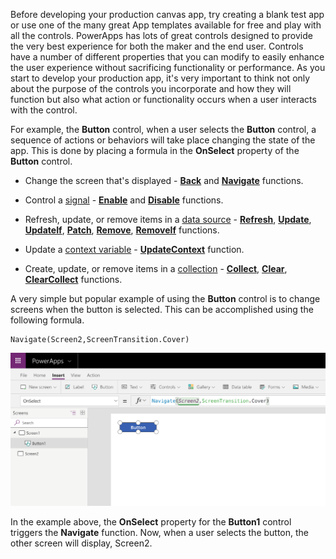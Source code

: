 Before developing your production canvas app, try creating a blank test
app or use one of the many great App templates available for free and
play with all the controls. PowerApps has lots of great controls
designed to provide the very best experience for both the maker and the
end user. Controls have a number of different properties that you can modify
to easily enhance the user experience without sacrificing functionality
or performance. As you start to develop your production app, it's very
important to think not only about the purpose of the controls you
incorporate and how they will function but also what action or functionality occurs
when a user interacts with the control.

For example, the **Button** control, when a user selects
the **Button** control, a sequence of actions or behaviors will take
place changing the state of the app. This is done by placing a formula
in the **OnSelect** property of the **Button** control.

-   Change the screen that's displayed -
    [**Back**](https://docs.microsoft.com/powerapps/maker/canvas-apps/functions/function-navigate)
    and
    [**Navigate**](https://docs.microsoft.com/powerapps/maker/canvas-apps/functions/function-navigate)
    functions.

-   Control a
    [signal](https://docs.microsoft.com/powerapps/maker/canvas-apps/functions/signals) -
    [**Enable**](https://docs.microsoft.com/powerapps/maker/canvas-apps/functions/function-enable-disable)
    and
    [**Disable**](https://docs.microsoft.com/powerapps/maker/canvas-apps/functions/function-enable-disable)
    functions.

-   Refresh, update, or remove items in a [data
    source](https://docs.microsoft.com/powerapps/maker/canvas-apps/working-with-data-sources) -
    [**Refresh**](https://docs.microsoft.com/powerapps/maker/canvas-apps/functions/function-refresh),
    [**Update**](https://docs.microsoft.com/powerapps/maker/canvas-apps/functions/function-update-updateif),
    [**UpdateIf**](https://docs.microsoft.com/powerapps/maker/canvas-apps/functions/function-update-updateif),
    [**Patch**](https://docs.microsoft.com/powerapps/maker/canvas-apps/functions/function-patch),
    [**Remove**](https://docs.microsoft.com/powerapps/maker/canvas-apps/functions/function-remove-removeif),
    [**RemoveIf**](https://docs.microsoft.com/powerapps/maker/canvas-apps/functions/function-remove-removeif)
    functions.

-   Update a [context
    variable](https://docs.microsoft.com/powerapps/maker/canvas-apps/working-with-variables#create-a-context-variable) -
    [**UpdateContext**](https://docs.microsoft.com/powerapps/maker/canvas-apps/functions/function-updatecontext)
    function.

-   Create, update, or remove items in a
    [collection](https://docs.microsoft.com/powerapps/maker/canvas-apps/working-with-data-sources#collections) -
    [**Collect**](https://docs.microsoft.com/powerapps/maker/canvas-apps/functions/function-clear-collect-clearcollect),
    [**Clear**](https://docs.microsoft.com/powerapps/maker/canvas-apps/functions/function-clear-collect-clearcollect),
    [**ClearCollect**](https://docs.microsoft.com/powerapps/maker/canvas-apps/functions/function-clear-collect-clearcollect)
    functions.

A very simple but popular example of using the **Button** control is
to change screens when the button is selected. This can be accomplished
using the following formula.

```
Navigate(Screen2,ScreenTransition.Cover)
```


![Navigate_Button](../media/Navigate_Button.png)

In the example above, the **OnSelect** property for the **Button1**
control triggers the **Navigate** function. Now, when a user selects the
button, the other screen will display, Screen2.